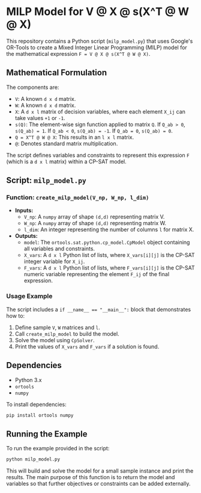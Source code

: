 # MILP Model for V @ X @ s(X^T @ W @ X)

This repository contains a Python script (`milp_model.py`) that uses Google's OR-Tools to create a Mixed Integer Linear Programming (MILP) model for the mathematical expression `F = V @ X @ s(X^T @ W @ X)`.

## Mathematical Formulation

The components are:
- `V`: A known `d x d` matrix.
- `W`: A known `d x d` matrix.
- `X`: A `d x l` matrix of decision variables, where each element `X_ij` can take values `+1` or `-1`.
- `s(Q)`: The element-wise sign function applied to matrix `Q`. If `Q_ab > 0`, `s(Q_ab) = 1`. If `Q_ab < 0`, `s(Q_ab) = -1`. If `Q_ab = 0`, `s(Q_ab) = 0`.
- `Q = X^T @ W @ X`: This results in an `l x l` matrix.
- `@`: Denotes standard matrix multiplication.

The script defines variables and constraints to represent this expression `F` (which is a `d x l` matrix) within a CP-SAT model.

## Script: `milp_model.py`

### Function: `create_milp_model(V_np, W_np, l_dim)`

- **Inputs:**
    - `V_np`: A `numpy` array of shape `(d,d)` representing matrix V.
    - `W_np`: A `numpy` array of shape `(d,d)` representing matrix W.
    - `l_dim`: An integer representing the number of columns `l` for matrix X.
- **Outputs:**
    - `model`: The `ortools.sat.python.cp_model.CpModel` object containing all variables and constraints.
    - `X_vars`: A `d x l` Python list of lists, where `X_vars[i][j]` is the CP-SAT integer variable for `X_ij`.
    - `F_vars`: A `d x l` Python list of lists, where `F_vars[i][j]` is the CP-SAT numeric variable representing the element `F_ij` of the final expression.

### Usage Example
The script includes a `if __name__ == "__main__":` block that demonstrates how to:
1. Define sample `V`, `W` matrices and `l`.
2. Call `create_milp_model` to build the model.
3. Solve the model using `CpSolver`.
4. Print the values of `X_vars` and `F_vars` if a solution is found.

## Dependencies
- Python 3.x
- `ortools`
- `numpy`

To install dependencies:
```bash
pip install ortools numpy
```

## Running the Example
To run the example provided in the script:
```bash
python milp_model.py
```
This will build and solve the model for a small sample instance and print the results. The main purpose of this function is to return the model and variables so that further objectives or constraints can be added externally.
